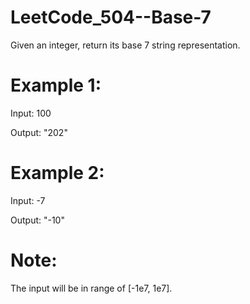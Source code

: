 # LeetCode_504--Base-7

Given an integer, return its base 7 string representation.

# Example 1:

Input: 100

Output: "202"

# Example 2:

Input: -7

Output: "-10"

# Note: 

The input will be in range of [-1e7, 1e7].
